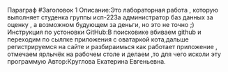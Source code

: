 Параграф 
#Заголовок 1
Описание:Это лабораторная работа , которую выполняет студенка группы исп-223а администратор баз данных за оценку , а возможном будующем за деньги, но это не точно ;)
Инструкция по устоновки GitHub:В поисковике вбиваем github и переходим по сыллке приложения с оватаркой кота,дальше регистрируемся на сайте и разбираимься как работает приложение , отмечаем ярлычёк на рабочем столе и делаем ,то для чего исколи эту программую
Автор:Круглова Екатерина Евгеньевна.
